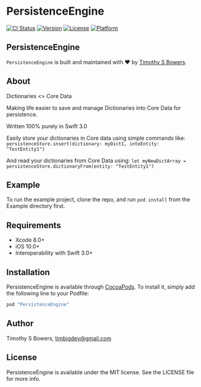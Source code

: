 # PersistenceEngine

[![CI Status](http://img.shields.io/travis/TimothyBowers/PersistenceEngine.svg?style=flat)](https://travis-ci.org/TimothyBowers/PersistenceEngine)
[![Version](https://img.shields.io/cocoapods/v/PersistenceEngine.svg?style=flat)](http://cocoapods.org/pods/PersistenceEngine)
[![License](https://img.shields.io/cocoapods/l/PersistenceEngine.svg?style=flat)](http://cocoapods.org/pods/PersistenceEngine)
[![Platform](https://img.shields.io/cocoapods/p/PersistenceEngine.svg?style=flat)](http://cocoapods.org/pods/PersistenceEngine)

## PersistenceEngine

`PersistenceEngine` is built and maintained with &#10084;&#65039; by [Timothy S Bowers](https://github.com/timothybowers).

## About

Dictionaries <> Core Data

Making life easier to save and manage Dictionaries into Core Data for persistence.

Written 100% purely in Swift 3.0

Easily store your dictionaries in Core data using simple commands like:
`persistenceStore.insert(dictionary: myDict1, intoEntity: "TestEntity1")`

And read your dictionaries from Core Data using:
`let myNewDictArray = persistenceStore.dictionaryFrom(entity: "TestEntity1")`


## Example

To run the example project, clone the repo, and run `pod install` from the Example directory first.


## Requirements

- Xcode 8.0+
- iOS 10.0+
- Interoperability with Swift 3.0+

## Installation

PersistenceEngine is available through [CocoaPods](http://cocoapods.org). To install
it, simply add the following line to your Podfile:

```ruby
pod "PersistenceEngine"
```

## Author

Timothy S Bowers, timbigdev@gmail.com

## License

PersistenceEngine is available under the MIT license. See the LICENSE file for more info.
